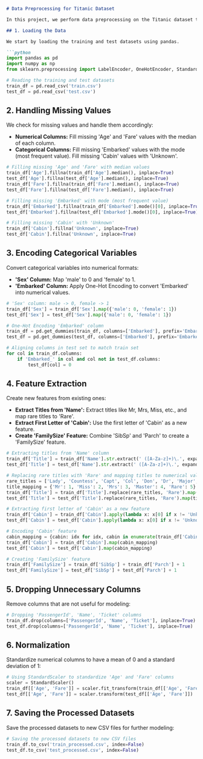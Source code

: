 ```markdown
# Data Preprocessing for Titanic Dataset

In this project, we perform data preprocessing on the Titanic dataset to prepare it for machine learning modeling. The steps include handling missing values, encoding categorical variables, feature extraction, and data normalization.

## 1. Loading the Data

We start by loading the training and test datasets using pandas.

```python
import pandas as pd
import numpy as np
from sklearn.preprocessing import LabelEncoder, OneHotEncoder, StandardScaler

# Reading the training and test datasets
train_df = pd.read_csv('train.csv')
test_df = pd.read_csv('test.csv')
```

## 2. Handling Missing Values

We check for missing values and handle them accordingly:

- **Numerical Columns:** Fill missing 'Age' and 'Fare' values with the median of each column.
- **Categorical Columns:** Fill missing 'Embarked' values with the mode (most frequent value). Fill missing 'Cabin' values with 'Unknown'.

```python
# Filling missing 'Age' and 'Fare' with median values
train_df['Age'].fillna(train_df['Age'].median(), inplace=True)
test_df['Age'].fillna(test_df['Age'].median(), inplace=True)
train_df['Fare'].fillna(train_df['Fare'].median(), inplace=True)
test_df['Fare'].fillna(test_df['Fare'].median(), inplace=True)

# Filling missing 'Embarked' with mode (most frequent value)
train_df['Embarked'].fillna(train_df['Embarked'].mode()[0], inplace=True)
test_df['Embarked'].fillna(test_df['Embarked'].mode()[0], inplace=True)

# Filling missing 'Cabin' with 'Unknown'
train_df['Cabin'].fillna('Unknown', inplace=True)
test_df['Cabin'].fillna('Unknown', inplace=True)
```

## 3. Encoding Categorical Variables

Convert categorical variables into numerical formats:

- **'Sex' Column:** Map 'male' to 0 and 'female' to 1.
- **'Embarked' Column:** Apply One-Hot Encoding to convert 'Embarked' into numerical values.

```python
# 'Sex' column: male -> 0, female -> 1
train_df['Sex'] = train_df['Sex'].map({'male': 0, 'female': 1})
test_df['Sex'] = test_df['Sex'].map({'male': 0, 'female': 1})

# One-Hot Encoding 'Embarked' column
train_df = pd.get_dummies(train_df, columns=['Embarked'], prefix='Embarked')
test_df = pd.get_dummies(test_df, columns=['Embarked'], prefix='Embarked')

# Aligning columns in test set to match train set
for col in train_df.columns:
    if 'Embarked_' in col and col not in test_df.columns:
        test_df[col] = 0
```

## 4. Feature Extraction

Create new features from existing ones:

- **Extract Titles from 'Name':** Extract titles like Mr, Mrs, Miss, etc., and map rare titles to 'Rare'.
- **Extract First Letter of 'Cabin':** Use the first letter of 'Cabin' as a new feature.
- **Create 'FamilySize' Feature:** Combine 'SibSp' and 'Parch' to create a 'FamilySize' feature.

```python
# Extracting titles from 'Name' column
train_df['Title'] = train_df['Name'].str.extract(' ([A-Za-z]+)\.', expand=False)
test_df['Title'] = test_df['Name'].str.extract(' ([A-Za-z]+)\.', expand=False)

# Replacing rare titles with 'Rare' and mapping titles to numerical values
rare_titles = ['Lady', 'Countess', 'Capt', 'Col', 'Don', 'Dr', 'Major', 'Rev', 'Sir', 'Jonkheer', 'Dona']
title_mapping = {'Mr': 1, 'Miss': 2, 'Mrs': 3, 'Master': 4, 'Rare': 5}
train_df['Title'] = train_df['Title'].replace(rare_titles, 'Rare').map(title_mapping).fillna(0)
test_df['Title'] = test_df['Title'].replace(rare_titles, 'Rare').map(title_mapping).fillna(0)

# Extracting first letter of 'Cabin' as a new feature
train_df['Cabin'] = train_df['Cabin'].apply(lambda x: x[0] if x != 'Unknown' else 'X')
test_df['Cabin'] = test_df['Cabin'].apply(lambda x: x[0] if x != 'Unknown' else 'X')

# Encoding 'Cabin' feature
cabin_mapping = {cabin: idx for idx, cabin in enumerate(train_df['Cabin'].unique())}
train_df['Cabin'] = train_df['Cabin'].map(cabin_mapping)
test_df['Cabin'] = test_df['Cabin'].map(cabin_mapping)

# Creating 'FamilySize' feature
train_df['FamilySize'] = train_df['SibSp'] + train_df['Parch'] + 1
test_df['FamilySize'] = test_df['SibSp'] + test_df['Parch'] + 1
```

## 5. Dropping Unnecessary Columns

Remove columns that are not useful for modeling:

```python
# Dropping 'PassengerId', 'Name', 'Ticket' columns
train_df.drop(columns=['PassengerId', 'Name', 'Ticket'], inplace=True)
test_df.drop(columns=['PassengerId', 'Name', 'Ticket'], inplace=True)
```

## 6. Normalization

Standardize numerical columns to have a mean of 0 and a standard deviation of 1:

```python
# Using StandardScaler to standardize 'Age' and 'Fare' columns
scaler = StandardScaler()
train_df[['Age', 'Fare']] = scaler.fit_transform(train_df[['Age', 'Fare']])
test_df[['Age', 'Fare']] = scaler.transform(test_df[['Age', 'Fare']])
```

## 7. Saving the Processed Datasets

Save the processed datasets to new CSV files for further modeling:

```python
# Saving the processed datasets to new CSV files
train_df.to_csv('train_processed.csv', index=False)
test_df.to_csv('test_processed.csv', index=False)
```
